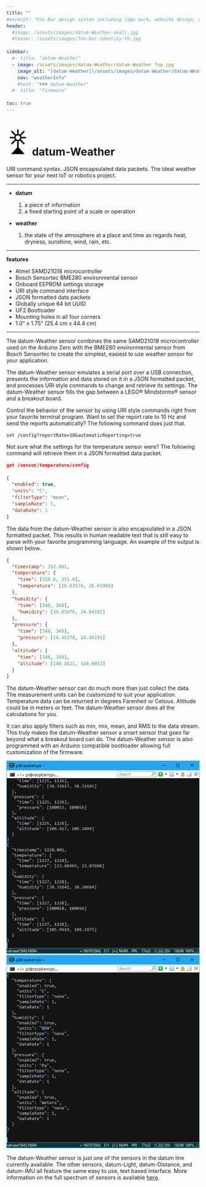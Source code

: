 ```yaml
---
title: ""
#excerpt: "Foo Bar design system including logo mark, website design, and branding applications."
header:
  #image: /assets/images/datum-Weather-small.jpg
  #teaser: /assets/images/foo-bar-identity-th.jpg

sidebar:
  #- title: "datum-Weather"
  - image: /assets/images/datum-Weather/datum-Weather Top.jpg
    image_alt: "[datum-Weather](/assets/images/datum-Weather/datum-Weather-small.jpg)"
    nav: "weatherInfo"
    #text: "### datum-Weather"
  #- title: "firmware"

toc: true
---
```

![alt text](/assets/images/datumLogo-small.png) datum-Weather
==  

URI command syntax. JSON encapsulated data packets. The ideal weather sensor for your next IoT or robotics project.

---
- **datum**
   1. a piece of information
   1. a fixed starting point of a scale or operation

- **weather**
   1. the state of the atmosphere at a place and time as regards heat, dryness, sunshine, wind, rain, etc.

---
**features**
  - Atmel SAMD21G18 microcontroller
  - Bosch Sensortec BME280 environmental sensor
  - Onboard EEPROM settings storage
  - URI style command interface
  - JSON formatted data packets
  - Globally unique 64 bit UUID
  - UF2 Bootloader
  - Mounting holes in all four corners
  - 1.0" x 1.75" (25.4 cm x 44.4 cm)

---

The datum-Weather sensor combines the same SAMD21G18 microcontroller used on the Arduino Zero with the BME280 environmental sensor from Bosch Sensortec to create the simplest, easiest to use weather sensor for your application.

The datum-Weather sensor emulates a serial port over a USB connection, presents the information and data stored on it in a JSON formatted packet, and processes URI style commands to change and retrieve its settings. The datum-Weather sensor fills the gap between a LEGO&reg; Mindstorms&reg; sensor and a breakout board.

  Control the behavior of the sensor by using URI style commands right from your favorite terminal program.  Want to set the report rate to 10 Hz and send the reports automatically?  The following command does just that.

  ``` http
  set /config?reportRate=10&automaticReporting=true
  ```

  Not sure what the settings for the temperature sensor were?  The following command will retrieve them in a JSON formatted data packet.

  ``` json
  get /sensor/temperature/config

  {
    "enabled": true,
    "units": "C",
    "filterType": "mean",
    "sampleRate": 5,
    "dataRate": 1
  }
  ```

  The data from the datum-Weather sensor is also encapsulated in a JSON formatted packet.  This results in human readable text that is still easy to parse with your favorite programming language.  An example of the output is shown below.

  ```json
  {
    "timestamp": 352.001,
    "temperature": {
      "time": [350.6, 351.6],
      "temperature": [26.63574, 26.63965]
    },
    "humidity": {
      "time": [348, 349],
      "humidity": [34.05078, 34.04102]
    },
    "pressure": {
      "time": [348, 349],
      "pressure": [14.45278, 14.45191]
    },
    "altitude": {
      "time": [348, 349],
      "altitude": [140.4521, 140.9053]
    }
  }
  ```

  The datum-Weather sensor can do much more than just collect the data.  The measurement units can be customized to suit your application.  Temperature data can be returned in degrees Farenheit or Celsius.  Altitude could be in meters or feet.  The datum-Weather sensor does all the calculations for you.

  It can also apply filters such as min, mix, mean, and RMS to the data stream.  This truly makes the datum-Weather sensor a smart sensor that goes far beyond what a breakout board can do.  The datum-Weather sensor is also programmed with an Arduino compatible bootloader allowing full customization of the firmware.

  ![alt text](/assets/images/datum-Weather/datum-Weather-Data1.png)
  ![alt text](/assets/images/datum-Weather/datum-Weather-Data2.png)


  The datum-Weather sensor is just one of the sensors in the datum line currently available.  The other sensors, datum-Light, datum-Distance, and datum-IMU all feature the same easy to use, text based interface.  More information on the full spectrum of sensors is available [here](/datum/).
